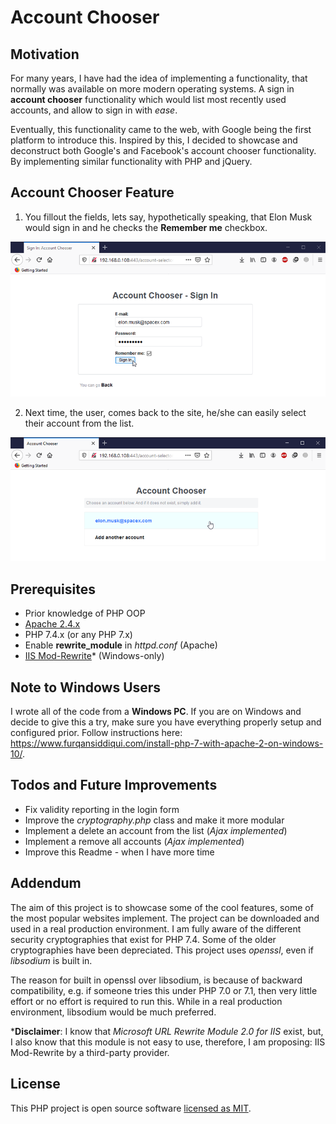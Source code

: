 # Account Chooser

## Motivation
For many years, I have had the idea of implementing a functionality, that normally was available on more modern operating systems. A sign in **account chooser** functionality which would list most recently used accounts, and allow to sign in with *ease*. 

Eventually, this functionality came to the web, with Google being the first platform to introduce this. Inspired by this, I decided to showcase and deconstruct both Google's and Facebook's account chooser functionality. By implementing similar functionality with PHP and jQuery. 

## Account Chooser Feature
1. You fillout the fields, lets say, hypothetically speaking, that Elon Musk would sign in and he checks the **Remember me** checkbox.
<img src="screenshot_1.png" />

2. Next time, the user, comes back to the site, he/she can easily select their account from the list. 
<img src="screenshot_2.png" />

## Prerequisites
- Prior knowledge of PHP OOP
- [Apache 2.4.x](https://httpd.apache.org/)
- PHP 7.4.x (or any PHP 7.x)
- Enable **rewrite_module** in *httpd.conf* (Apache)
- [IIS Mod-Rewrite](http://www.micronovae.com/ModRewrite/ModRewrite.html)* (Windows-only)

## Note to Windows Users
I wrote all of the code from a **Windows PC**. If you are on Windows and decide to give this a try, make sure you have everything properly setup and configured prior.
Follow instructions here: https://www.furqansiddiqui.com/install-php-7-with-apache-2-on-windows-10/.

## Todos and Future Improvements
* Fix validity reporting in the login form
* Improve the *cryptography.php* class and make it more modular
* Implement a delete an account from the list (*Ajax implemented*)
* Implement a remove all accounts (*Ajax implemented*)
* Improve this Readme - when I have more time

## Addendum
The aim of this project is to showcase some of the cool features, some of the most popular websites implement. The project can be downloaded and used in a real production environment. I am fully aware of the different security cryptographies that exist for PHP 7.4. Some of the older cryptographies have been depreciated. This project uses *openssl*, even if *libsodium* is built in. 

The reason for built in openssl over libsodium, is because of backward compatibility, e.g. if someone tries this under PHP 7.0 or 7.1, then very little effort or no effort is required to run this. While in a real production environment, libsodium would be much preferred. 

***Disclaimer**: I know that *Microsoft URL Rewrite Module 2.0 for IIS* exist, but, I also know that this module is not easy to use, therefore, I am proposing: IIS Mod-Rewrite by a third-party provider.


## License
This PHP project is open source software [licensed as MIT](LICENSE).
